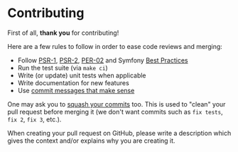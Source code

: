 # Contributing

First of all, **thank you** for contributing!

Here are a few rules to follow in order to ease code reviews and merging:

- Follow [PSR-1](http://www.php-fig.org/psr/psr-1/), [PSR-2](http://www.php-fig.org/psr/psr-2/), [PER-02](https://www.php-fig.org/per/coding-style/) and Symfony [Best Practices](https://symfony.com/doc/current/best_practices.html)
- Run the test suite (via `make ci`)
- Write (or update) unit tests when applicable
- Write documentation for new features
- Use [commit messages that make sense](http://tbaggery.com/2008/04/19/a-note-about-git-commit-messages.html)

One may ask you to [squash your commits](http://gitready.com/advanced/2009/02/10/squashing-commits-with-rebase.html) too. This is used to "clean" your pull request before merging it (we don't want commits such as `fix tests`, `fix 2`, `fix 3`, etc.).

When creating your pull request on GitHub, please write a description which gives the context and/or explains why you are creating it.
